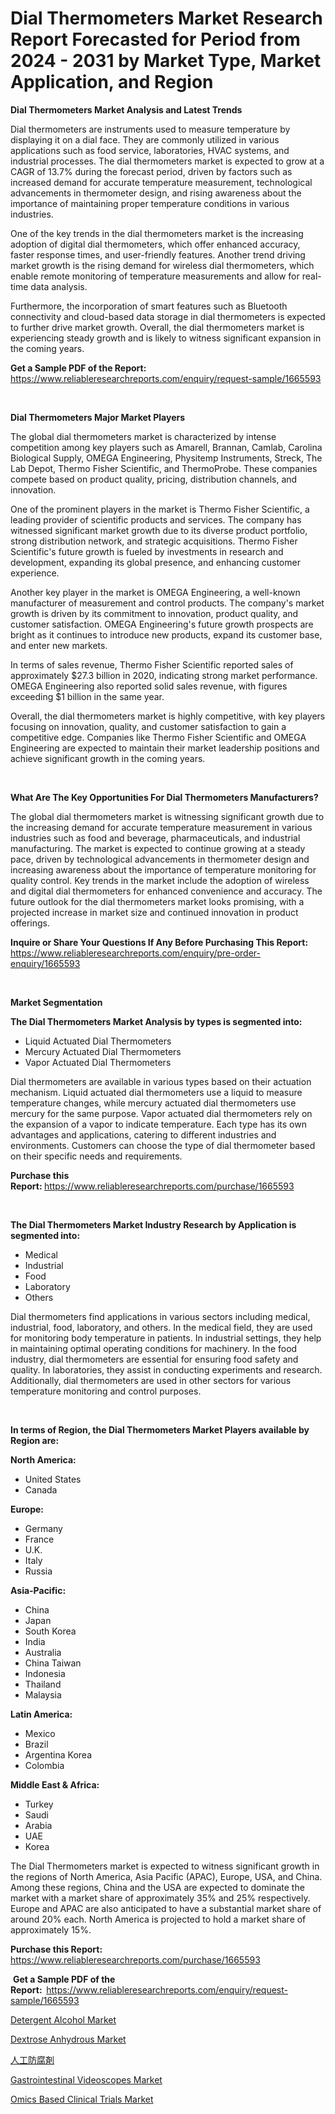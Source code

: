 <p><h1>Dial Thermometers Market Research Report Forecasted for Period from 2024 -  2031 by Market Type, Market Application, and Region</h1></p><p><strong>Dial Thermometers Market Analysis and Latest Trends</strong></p>
<p><p>Dial thermometers are instruments used to measure temperature by displaying it on a dial face. They are commonly utilized in various applications such as food service, laboratories, HVAC systems, and industrial processes. The dial thermometers market is expected to grow at a CAGR of 13.7% during the forecast period, driven by factors such as increased demand for accurate temperature measurement, technological advancements in thermometer design, and rising awareness about the importance of maintaining proper temperature conditions in various industries.</p><p>One of the key trends in the dial thermometers market is the increasing adoption of digital dial thermometers, which offer enhanced accuracy, faster response times, and user-friendly features. Another trend driving market growth is the rising demand for wireless dial thermometers, which enable remote monitoring of temperature measurements and allow for real-time data analysis.</p><p>Furthermore, the incorporation of smart features such as Bluetooth connectivity and cloud-based data storage in dial thermometers is expected to further drive market growth. Overall, the dial thermometers market is experiencing steady growth and is likely to witness significant expansion in the coming years.</p></p>
<p><strong>Get a Sample PDF of the Report:&nbsp;</strong> <a href="https://www.reliableresearchreports.com/enquiry/request-sample/1665593">https://www.reliableresearchreports.com/enquiry/request-sample/1665593</a></p>
<p>&nbsp;</p>
<p><strong>Dial Thermometers Major Market Players</strong></p>
<p><p>The global dial thermometers market is characterized by intense competition among key players such as Amarell, Brannan, Camlab, Carolina Biological Supply, OMEGA Engineering, Physitemp Instruments, Streck, The Lab Depot, Thermo Fisher Scientific, and ThermoProbe. These companies compete based on product quality, pricing, distribution channels, and innovation. </p><p>One of the prominent players in the market is Thermo Fisher Scientific, a leading provider of scientific products and services. The company has witnessed significant market growth due to its diverse product portfolio, strong distribution network, and strategic acquisitions. Thermo Fisher Scientific's future growth is fueled by investments in research and development, expanding its global presence, and enhancing customer experience.</p><p>Another key player in the market is OMEGA Engineering, a well-known manufacturer of measurement and control products. The company's market growth is driven by its commitment to innovation, product quality, and customer satisfaction. OMEGA Engineering's future growth prospects are bright as it continues to introduce new products, expand its customer base, and enter new markets.</p><p>In terms of sales revenue, Thermo Fisher Scientific reported sales of approximately $27.3 billion in 2020, indicating strong market performance. OMEGA Engineering also reported solid sales revenue, with figures exceeding $1 billion in the same year.</p><p>Overall, the dial thermometers market is highly competitive, with key players focusing on innovation, quality, and customer satisfaction to gain a competitive edge. Companies like Thermo Fisher Scientific and OMEGA Engineering are expected to maintain their market leadership positions and achieve significant growth in the coming years.</p></p>
<p>&nbsp;</p>
<p><strong>What Are The Key Opportunities For Dial Thermometers Manufacturers?</strong></p>
<p><p>The global dial thermometers market is witnessing significant growth due to the increasing demand for accurate temperature measurement in various industries such as food and beverage, pharmaceuticals, and industrial manufacturing. The market is expected to continue growing at a steady pace, driven by technological advancements in thermometer design and increasing awareness about the importance of temperature monitoring for quality control. Key trends in the market include the adoption of wireless and digital dial thermometers for enhanced convenience and accuracy. The future outlook for the dial thermometers market looks promising, with a projected increase in market size and continued innovation in product offerings.</p></p>
<p><strong>Inquire or Share Your Questions If Any Before Purchasing This Report:</strong> <a href="https://www.reliableresearchreports.com/enquiry/pre-order-enquiry/1665593">https://www.reliableresearchreports.com/enquiry/pre-order-enquiry/1665593</a></p>
<p>&nbsp;</p>
<p><strong>Market Segmentation</strong></p>
<p><strong>The Dial Thermometers Market Analysis by types is segmented into:</strong></p>
<p><ul><li>Liquid Actuated Dial Thermometers</li><li>Mercury Actuated Dial Thermometers</li><li>Vapor Actuated Dial Thermometers</li></ul></p>
<p><p>Dial thermometers are available in various types based on their actuation mechanism. Liquid actuated dial thermometers use a liquid to measure temperature changes, while mercury actuated dial thermometers use mercury for the same purpose. Vapor actuated dial thermometers rely on the expansion of a vapor to indicate temperature. Each type has its own advantages and applications, catering to different industries and environments. Customers can choose the type of dial thermometer based on their specific needs and requirements.</p></p>
<p><strong>Purchase this Report:&nbsp;</strong><a href="https://www.reliableresearchreports.com/purchase/1665593">https://www.reliableresearchreports.com/purchase/1665593</a></p>
<p>&nbsp;</p>
<p><strong>The Dial Thermometers Market Industry Research by Application is segmented into:</strong></p>
<p><ul><li>Medical</li><li>Industrial</li><li>Food</li><li>Laboratory</li><li>Others</li></ul></p>
<p><p>Dial thermometers find applications in various sectors including medical, industrial, food, laboratory, and others. In the medical field, they are used for monitoring body temperature in patients. In industrial settings, they help in maintaining optimal operating conditions for machinery. In the food industry, dial thermometers are essential for ensuring food safety and quality. In laboratories, they assist in conducting experiments and research. Additionally, dial thermometers are used in other sectors for various temperature monitoring and control purposes.</p></p>
<p>&nbsp;</p>
<p><strong>In terms of Region, the Dial Thermometers Market Players available by Region are:</strong></p>
<p>
    <p> <strong> North America: </strong>
        <ul>
            <li>United States</li>
            <li>Canada</li>
        </ul>
        </p> 
    <p> <strong> Europe: </strong>
        <ul>
            <li>Germany</li>
            <li>France</li>
            <li>U.K.</li>
            <li>Italy</li>
            <li>Russia</li>
        </ul>
        </p> 
    <p> <strong> Asia-Pacific: </strong>
        <ul>
            <li>China</li>
            <li>Japan</li>
            <li>South Korea</li>
            <li>India</li>
            <li>Australia</li>
            <li>China Taiwan</li>
            <li>Indonesia</li>
            <li>Thailand</li>
            <li>Malaysia</li>
        </ul>
        </p> 
    <p> <strong> Latin America: </strong>
        <ul>
            <li>Mexico</li>
            <li>Brazil</li>
            <li>Argentina Korea</li>
            <li>Colombia</li>
        </ul>
        </p> 
    <p> <strong> Middle East & Africa: </strong>
        <ul>
            <li>Turkey</li>
            <li>Saudi</li>
            <li>Arabia</li>
            <li>UAE</li>
            <li>Korea</li>
        </ul>
    </p>
    </p>
<p><p>The Dial Thermometers market is expected to witness significant growth in the regions of North America, Asia Pacific (APAC), Europe, USA, and China. Among these regions, China and the USA are expected to dominate the market with a market share of approximately 35% and 25% respectively. Europe and APAC are also anticipated to have a substantial market share of around 20% each. North America is projected to hold a market share of approximately 15%.</p></p>
<p><strong>Purchase this Report: </strong><a href="https://www.reliableresearchreports.com/purchase/1665593">https://www.reliableresearchreports.com/purchase/1665593</a></p>
<p>&nbsp;<strong>Get a Sample PDF of the Report:&nbsp;&nbsp;</strong><a href="https://www.reliableresearchreports.com/enquiry/request-sample/1665593">https://www.reliableresearchreports.com/enquiry/request-sample/1665593</a></p>
<p><strong></strong></p>
<p><p><a href="https://github.com/guneycigdem35/Market-Research-Report-List-2/blob/main/detergent-alcohol-market.md">Detergent Alcohol Market</a></p><p><a href="https://github.com/biheemgalvinlouises6hokrh3h/Market-Research-Report-List-1/blob/main/dextrose-anhydrous-market.md">Dextrose Anhydrous Market</a></p><p><a href="https://github.com/ihabdkwlxs948/Market-Research-Report-List-1/blob/main/75577983621.md">人工防腐剤</a></p><p><a href="https://issuu.com/reportprime-2/docs/gastrointestinal-videoscopes-market-size-2030.pptx">Gastrointestinal Videoscopes Market</a></p><p><a href="https://issuu.com/reportprime-2/docs/omics-based-clinical-trials-market-size-2030.pptx">Omics Based Clinical Trials Market</a></p></p>